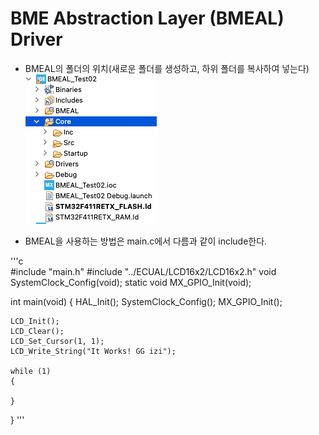 # BME Abstraction Layer (BMEAL) Driver

- BMEAL의 폴더의 위치(새로운 폴더를 생성하고, 하위 폴더를 복사하여 넣는다)   
![](BMEAL-Folder-Location.png)

- BMEAL을 사용하는 방법은 main.c에서 다름과 같이 include한다.
 
'''c     
#include "main.h"
#include "../ECUAL/LCD16x2/LCD16x2.h"
void SystemClock_Config(void);
static void MX_GPIO_Init(void);
 
int main(void)
{
    HAL_Init();
    SystemClock_Config();
    MX_GPIO_Init();
 
    LCD_Init();
    LCD_Clear();
    LCD_Set_Cursor(1, 1);
    LCD_Write_String("It Works! GG izi");
 
    while (1)
    {
 
    }
}
'''

